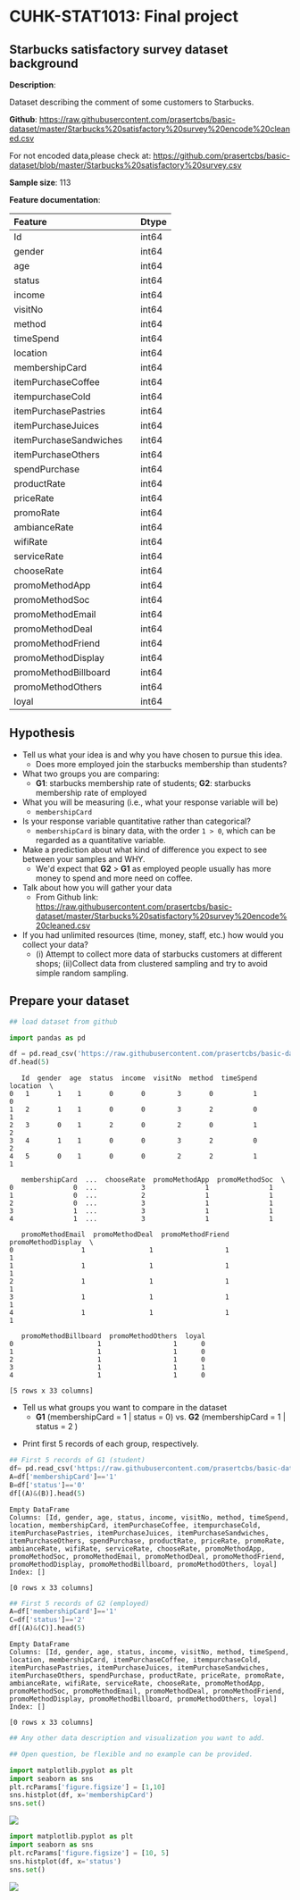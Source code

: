 
# CUHK-STAT1013: Final project

</div>

<div class="cell markdown" id="9Fy05KAkyJI0">

## Starbucks satisfactory survey dataset background

**Description**:

Dataset describing the comment of some customers to Starbucks.

**Github**:
<https://raw.githubusercontent.com/prasertcbs/basic-dataset/master/Starbucks%20satisfactory%20survey%20encode%20cleaned.csv>

For not encoded data,please check at:
<https://github.com/prasertcbs/basic-dataset/blob/master/Starbucks%20satisfactory%20survey.csv>

**Sample size**: 113

**Feature documentation**:

| Feature                |     | Dtype |
|:-----------------------|:----|:------|
| Id                     |     | int64 |
| gender                 |     | int64 |
| age                    |     | int64 |
| status                 |     | int64 |
| income                 |     | int64 |
| visitNo                |     | int64 |
| method                 |     | int64 |
| timeSpend              |     | int64 |
| location               |     | int64 |
| membershipCard         |     | int64 |
| itemPurchaseCoffee     |     | int64 |
| itempurchaseCold       |     | int64 |
| itemPurchasePastries   |     | int64 |
| itemPurchaseJuices     |     | int64 |
| itemPurchaseSandwiches |     | int64 |
| itemPurchaseOthers     |     | int64 |
| spendPurchase          |     | int64 |
| productRate            |     | int64 |
| priceRate              |     | int64 |
| promoRate              |     | int64 |
| ambianceRate           |     | int64 |
| wifiRate               |     | int64 |
| serviceRate            |     | int64 |
| chooseRate             |     | int64 |
| promoMethodApp         |     | int64 |
| promoMethodSoc         |     | int64 |
| promoMethodEmail       |     | int64 |
| promoMethodDeal        |     | int64 |
| promoMethodFriend      |     | int64 |
| promoMethodDisplay     |     | int64 |
| promoMethodBillboard   |     | int64 |
| promoMethodOthers      |     | int64 |
| loyal                  |     | int64 |

</div>

<div class="cell markdown" id="k85zO7zxys4H">

## Hypothesis

-   Tell us what your idea is and why you have chosen to pursue this
    idea.
    -   Does more employed join the starbucks membership than students?
-   What two groups you are comparing:
    -   **G1**: starbucks membership rate of students; **G2**: starbucks
        membership rate of employed
-   What you will be measuring (i.e., what your response variable will
    be)
    -   `membershipCard`
-   Is your response variable quantitative rather than categorical?
    -   `membershipCard` is binary data, with the order `1 > 0`, which
        can be regarded as a quantitative variable.
-   Make a prediction about what kind of difference you expect to see
    between your samples and WHY.
    -   We'd expect that **G2** \> **G1** as employed people usually has
        more money to spend and more need on coffee.
-   Talk about how you will gather your data
    -   From Github link:
        <https://raw.githubusercontent.com/prasertcbs/basic-dataset/master/Starbucks%20satisfactory%20survey%20encode%20cleaned.csv>
-   If you had unlimited resources (time, money, staff, etc.) how would
    you collect your data?
    -   \(i\) Attempt to collect more data of starbucks customers at
        different shops; (ii)Collect data from clustered sampling and
        try to avoid simple random sampling.

</div>

<div class="cell markdown" id="pm1N8AVFxGSr">

</div>

<div class="cell markdown" id="3GOdPWT03PQB">

## Prepare your dataset

</div>

<div class="cell code" execution_count="1"
colab="{&quot;base_uri&quot;:&quot;https://localhost:8080/&quot;,&quot;height&quot;:300}"
id="mUxJb4hxvpHQ" outputId="8420b121-1341-45cf-a708-4bdaa2111897">

``` python
## load dataset from github

import pandas as pd

df = pd.read_csv('https://raw.githubusercontent.com/prasertcbs/basic-dataset/master/Starbucks%20satisfactory%20survey%20encode%20cleaned.csv')
df.head(5)
```

<div class="output execute_result" execution_count="1">

       Id  gender  age  status  income  visitNo  method  timeSpend  location  \
    0   1       1    1       0       0        3       0          1         0   
    1   2       1    1       0       0        3       2          0         1   
    2   3       0    1       2       0        2       0          1         2   
    3   4       1    1       0       0        3       2          0         2   
    4   5       0    1       0       0        2       2          1         1   

       membershipCard  ...  chooseRate  promoMethodApp  promoMethodSoc  \
    0               0  ...           3               1               1   
    1               0  ...           2               1               1   
    2               0  ...           3               1               1   
    3               1  ...           3               1               1   
    4               1  ...           3               1               1   

       promoMethodEmail  promoMethodDeal  promoMethodFriend  promoMethodDisplay  \
    0                 1                1                  1                   1   
    1                 1                1                  1                   1   
    2                 1                1                  1                   1   
    3                 1                1                  1                   1   
    4                 1                1                  1                   1   

       promoMethodBillboard  promoMethodOthers  loyal  
    0                     1                  1      0  
    1                     1                  1      0  
    2                     1                  1      0  
    3                     1                  1      1  
    4                     1                  1      0  

    [5 rows x 33 columns]

</div>

</div>

<div class="cell markdown" id="55xAIxVa3hpQ">

-   Tell us what groups you want to compare in the dataset
    -   **G1** (membershipCard = 1 \| status = 0) vs. **G2**
        (membershipCard = 1 \| status = 2 )

</div>

<div class="cell markdown" id="13PdL3ht3902">

-   Print first 5 records of each group, respectively.

</div>

<div class="cell code" execution_count="9"
colab="{&quot;base_uri&quot;:&quot;https://localhost:8080/&quot;,&quot;height&quot;:143}"
id="UNL0WXav3hLj" outputId="bf4784d9-ca7c-4e26-c27b-cd9adde51782">

``` python
## First 5 records of G1 (student)
df= pd.read_csv('https://raw.githubusercontent.com/prasertcbs/basic-dataset/master/Starbucks%20satisfactory%20survey%20encode%20cleaned.csv')
A=df['membershipCard']=='1'
B=df['status']=='0'
df[(A)&(B)].head(5)
```

<div class="output execute_result" execution_count="9">

    Empty DataFrame
    Columns: [Id, gender, age, status, income, visitNo, method, timeSpend, location, membershipCard, itemPurchaseCoffee, itempurchaseCold, itemPurchasePastries, itemPurchaseJuices, itemPurchaseSandwiches, itemPurchaseOthers, spendPurchase, productRate, priceRate, promoRate, ambianceRate, wifiRate, serviceRate, chooseRate, promoMethodApp, promoMethodSoc, promoMethodEmail, promoMethodDeal, promoMethodFriend, promoMethodDisplay, promoMethodBillboard, promoMethodOthers, loyal]
    Index: []

    [0 rows x 33 columns]

</div>

</div>

<div class="cell code" execution_count="7"
colab="{&quot;base_uri&quot;:&quot;https://localhost:8080/&quot;,&quot;height&quot;:143}"
id="dhe52HVB4T1O" outputId="740c1d2d-1a73-4578-d27b-289cf47ec0a6">

``` python
## First 5 records of G2 (employed)
A=df['membershipCard']=='1'
C=df['status']=='2'
df[(A)&(C)].head(5)
```

<div class="output execute_result" execution_count="7">

    Empty DataFrame
    Columns: [Id, gender, age, status, income, visitNo, method, timeSpend, location, membershipCard, itemPurchaseCoffee, itempurchaseCold, itemPurchasePastries, itemPurchaseJuices, itemPurchaseSandwiches, itemPurchaseOthers, spendPurchase, productRate, priceRate, promoRate, ambianceRate, wifiRate, serviceRate, chooseRate, promoMethodApp, promoMethodSoc, promoMethodEmail, promoMethodDeal, promoMethodFriend, promoMethodDisplay, promoMethodBillboard, promoMethodOthers, loyal]
    Index: []

    [0 rows x 33 columns]

</div>

</div>

<div class="cell code" id="zEgfWXaKGvNC">

``` python
## Any other data description and visualization you want to add.

## Open question, be flexible and no example can be provided.
```

</div>

<div class="cell code"
colab="{&quot;base_uri&quot;:&quot;https://localhost:8080/&quot;,&quot;height&quot;:611}"
id="gTpimKFH_twY" outputId="efd44958-95c0-4e2e-dc64-b1a4f610b8b1">

``` python
import matplotlib.pyplot as plt
import seaborn as sns
plt.rcParams['figure.figsize'] = [1,10]
sns.histplot(df, x='membershipCard')
sns.set()
```

<div class="output display_data">

![](a7850b26f51aed66862c8c40820ccedce2b30fa3.png)

</div>

</div>

<div class="cell code"
colab="{&quot;base_uri&quot;:&quot;https://localhost:8080/&quot;,&quot;height&quot;:339}"
id="Lk1xKlenn7x5" outputId="63e2ab52-c9ba-4afa-b851-75f44d990547">

``` python
import matplotlib.pyplot as plt
import seaborn as sns
plt.rcParams['figure.figsize'] = [10, 5]
sns.histplot(df, x='status')
sns.set()
```

<div class="output display_data">

![](d5cd6bc437daa0c3ea4d8a6b7e9a11db0edc2f97.png)

</div>

</div>
